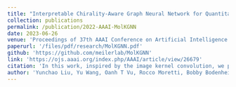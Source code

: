 ```yaml
---
title: "Interpretable Chirality-Aware Graph Neural Network for Quantitative Structure Activity Relationship Modeling in Drug Discovery"
collection: publications
permalink: /publication/2022-AAAI-MolKGNN
date: 2023-06-26
venue: 'Proceedings of 37th AAAI Conference on Artificial Intelligence'
paperurl: '/files/pdf/research/MolKGNN.pdf'
github: 'https://github.com/meilerlab/MolKGNN'
link: 'https://ojs.aaai.org/index.php/AAAI/article/view/26679'
citation: 'In this work, inspired by the image kernel convolution, we propose a graph convolution method to extract graph representation for molecular classification.'
author: 'Yunchao Liu, Yu Wang, Oanh T Vu, Rocco Moretti, Bobby Bodenheimer, Jens Meiler, Tyler Derr'
---
```

